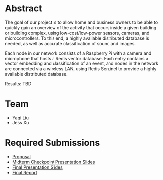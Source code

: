# Abstract

The goal of our project is to allow home and business owners to be able to quickly gain an overview of the activity that occurs inside a given building or building complex, using low-cost/low-power sensors, cameras, and microcontrollers. To this end, a highly available distributed database is needed, as well as accurate classification of sound and images. 

Each node in our network consists of a Raspberry Pi with a camera and microphone that hosts a Redis vector database. Each entry contains a vector embedding and classification of an event, and nodes in the network are connected via a wireless LAN, using Redis Sentinel to provide a highly available distributed database. 

Results: TBD

# Team

* Yaqi Liu
* Jess Xu

# Required Submissions

* [Proposal](proposal)
* [Midterm Checkpoint Presentation Slides](https://docs.google.com/presentation/d/1FnyzDtgjOtIwzm3ZAPmfm1_xH2ywoqEGA7hYzbvL638/edit?usp=sharing)
* [Final Presentation Slides](http://)
* [Final Report](report)
